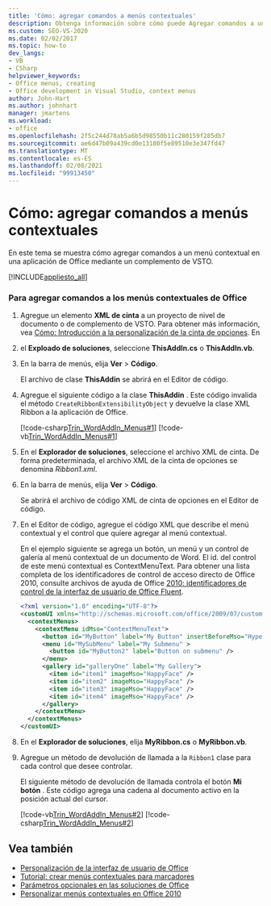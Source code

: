 ```yaml
---
title: 'Cómo: agregar comandos a menús contextuales'
description: Obtenga información sobre cómo puede Agregar comandos a un menú contextual en una aplicación de Office mediante un complemento de VSTO.
ms.custom: SEO-VS-2020
ms.date: 02/02/2017
ms.topic: how-to
dev_langs:
- VB
- CSharp
helpviewer_keywords:
- Office menus, creating
- Office development in Visual Studio, context menus
author: John-Hart
ms.author: johnhart
manager: jmartens
ms.workload:
- office
ms.openlocfilehash: 2f5c244d78ab5a6b5d98550b11c280159f285db7
ms.sourcegitcommit: ae6d47b09a439cd0e13180f5e89510e3e347fd47
ms.translationtype: MT
ms.contentlocale: es-ES
ms.lasthandoff: 02/08/2021
ms.locfileid: "99913450"
---
```

# <a name="how-to-add-commands-to-shortcut-menus"></a>Cómo: agregar comandos a menús contextuales
  En este tema se muestra cómo agregar comandos a un menú contextual en una aplicación de Office mediante un complemento de VSTO.

 [!INCLUDE[appliesto_all](../vsto/includes/appliesto-all-md.md)]

### <a name="to-add-commands-to-shortcut-menus-in-office"></a>Para agregar comandos a los menús contextuales de Office

1. Agregue un elemento **XML de cinta** a un proyecto de nivel de documento o de complemento de VSTO. Para obtener más información, vea [Cómo: Introducción a la personalización de la cinta de opciones](../vsto/how-to-get-started-customizing-the-ribbon.md). En

2. el **Exploado de soluciones**, seleccione **ThisAddIn.cs** o **ThisAddIn.vb**.

3. En la barra de menús, elija **Ver** > **Código**.

     El archivo de clase **ThisAddin** se abrirá en el Editor de código.

4. Agregue el siguiente código a la clase **ThisAddin** . Este código invalida el método `CreateRibbonExtensibilityObject` y devuelve la clase XML Ribbon a la aplicación de Office.

     [!code-csharp[Trin_WordAddIn_Menus#1](../vsto/codesnippet/CSharp/trin_wordaddin_menus.cs/thisaddin.cs#1)]
     [!code-vb[Trin_WordAddIn_Menus#1](../vsto/codesnippet/VisualBasic/trin_wordaddin_menus.vb/thisaddin.vb#1)]

5. En el **Explorador de soluciones**, seleccione el archivo XML de cinta. De forma predeterminada, el archivo XML de la cinta de opciones se denomina *Ribbon1.xml*.

6. En la barra de menús, elija **Ver** > **Código**.

     Se abrirá el archivo de código XML de cinta de opciones en el Editor de código.

7. En el Editor de código, agregue el código XML que describe el menú contextual y el control que quiere agregar al menú contextual.

     En el ejemplo siguiente se agrega un botón, un menú y un control de galería al menú contextual de un documento de Word. El id. del control de este menú contextual es ContextMenuText. Para obtener una lista completa de los identificadores de control de acceso directo de Office 2010, consulte archivos de ayuda de Office [2010: identificadores de control de la interfaz de usuario de Office Fluent](https://www.microsoft.com/download/details.aspx?id=6627).

    ```xml
    <?xml version="1.0" encoding="UTF-8"?>
    <customUI xmlns="http://schemas.microsoft.com/office/2009/07/customui">
      <contextMenus>
        <contextMenu idMso="ContextMenuText">
          <button id="MyButton" label="My Button" insertBeforeMso="HyperlinkInsert" onAction="GetButtonID" />
          <menu id="MySubMenu" label="My Submenu" >
            <button id="MyButton2" label="Button on submenu" />
          </menu>
          <gallery id="galleryOne" label="My Gallery">
            <item id="item1" imageMso="HappyFace" />
            <item id="item2" imageMso="HappyFace" />
            <item id="item3" imageMso="HappyFace" />
            <item id="item4" imageMso="HappyFace" />
          </gallery>
        </contextMenu>
      </contextMenus>
    </customUI>
    ```

8. En el **Explorador de soluciones**, elija **MyRibbon.cs** o **MyRibbon.vb**.

9. Agregue un método de devolución de llamada a la `Ribbon1` clase para cada control que desee controlar.

     El siguiente método de devolución de llamada controla el botón **Mi botón** . Este código agrega una cadena al documento activo en la posición actual del cursor.

     [!code-vb[Trin_WordAddIn_Menus#2](../vsto/codesnippet/VisualBasic/trin_wordaddin_menus.vb/ribbon1.vb#2)]
     [!code-csharp[Trin_WordAddIn_Menus#2](../vsto/codesnippet/CSharp/trin_wordaddin_menus.cs/ribbon1.cs#2)]

## <a name="see-also"></a>Vea también
- [Personalización de la interfaz de usuario de Office](../vsto/office-ui-customization.md)
- [Tutorial: crear menús contextuales para marcadores](../vsto/walkthrough-creating-shortcut-menus-for-bookmarks.md)
- [Parámetros opcionales en las soluciones de Office](../vsto/optional-parameters-in-office-solutions.md)
- [Personalizar menús contextuales en Office 2010](/previous-versions/office/developer/office-2010/ee691832(v=office.14))
